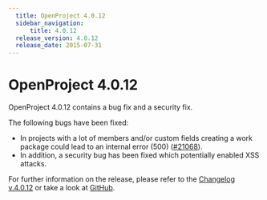 ```yaml
---
  title: OpenProject 4.0.12
  sidebar_navigation:
      title: 4.0.12
  release_version: 4.0.12
  release_date: 2015-07-31
---
```


# OpenProject 4.0.12

OpenProject 4.0.12 contains a bug fix and a security fix.

The following bugs have been fixed:

  - In projects with a lot of members and/or custom fields creating a
    work package could lead to an internal error (500)
    ([#21068](https://community.openproject.org/work_packages/21068)).
  - In addition, a security bug has been fixed which potentially enabled
    XSS attacks.

For further information on the release, please refer to the 
[Changelog v.4.0.12](https://community.openproject.org/versions/756) 
or take a look at 
[GitHub](https://github.com/opf/openproject/tree/v4.0.12).

 


